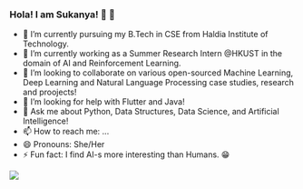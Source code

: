 ### Hola! I am Sukanya! 🤗 👋

- 🔭 I’m currently pursuing my B.Tech in CSE from Haldia Institute of Technology.
- 🌱 I’m currently working as a Summer Research Intern @HKUST in the domain of AI and Reinforcement Learning.
- 👯 I’m looking to collaborate on various open-sourced Machine Learning, Deep Learning and Natural Language Processing case studies, research and proojects!
- 🤔 I’m looking for help with Flutter and Java!
- 💬 Ask me about Python, Data Structures, Data Science, and Artificial Intelligence!
- 📫 How to reach me: ...
- 😄 Pronouns: She/Her 
- ⚡ Fun fact: I find AI-s more interesting than Humans. 😁


<img src = "https://github-readme-stats.vercel.app/api?username=Machine-Learning-Moron&&show_icons=true&title_color=ffffff&icon_color=bb2acf&text_color=daf7dc&bg_color=151515">

